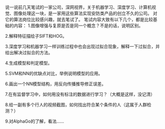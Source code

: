 说一说前几天笔试的一家公司，深网视界，关于机器学习、深度学习、计算机视觉、图像处理这一块，是一家用这些算法实现安防类产品的创立不久的公司。
对它的算法岗位比较感兴趣，就去笔试了。
笔试内容大致有以下几个，都是比较基础的内容：
1.图像增强与复原是否是同一个概念？不是的话，说明区别。

2.解释特征描绘子SIFT和HOG。

3.深度学习和机器学习一样训练过程中也会出现过拟合现象，解释一下过拟合，并给出解决过拟合的方法。

4.生成模型和判定模型。

5.SVM和NN的优缺点对比，举例说明模型的应用。

6.画出一个NN模型结构，用反向传播推导修正误差。

7.在有监督学习中，如何用没有标注的数据进行学习？（大概是这样，没记清）

8.给一副有多个行人的视频截图，如何找出符合某个条件的人（这属于人群检测？）

9.对AlphaGo的了解，看法……
